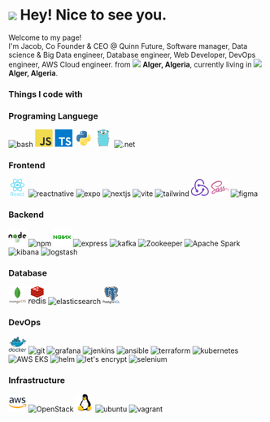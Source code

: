 <h1><img src="https://emojis.slackmojis.com/emojis/images/1531849430/4246/blob-sunglasses.gif?1531849430" width="30"/> Hey! Nice to see you.</h1>


<p>Welcome to my page! </br> I'm Jacob, Co Founder & CEO @ Quinn Future, Software manager, Data science & Big Data engineer, Database engineer, Web Developer, DevOps engineer, AWS Cloud engineer.  from <img src="https://cdn-icons-png.flaticon.com/512/9906/9906440.png" width="13"/> <b>Alger, Algeria</b>, currently living in <img src="https://cdn-icons-png.flaticon.com/512/9906/9906440.png" width="13"/> <b>Alger, Algeria</b>. </p>
<h3>Things I code with</h3>
<!-- <p>
  <img alt="React" src="https://img.shields.io/badge/-React-45b8d8?style=flat-square&logo=react&logoColor=white" />
  <img alt="Docker" src="https://img.shields.io/badge/-Docker-46a2f1?style=flat-square&logo=docker&logoColor=white" />
  <img alt="TypeScript" src="https://img.shields.io/badge/-TypeScript-007ACC?style=flat-square&logo=typescript&logoColor=white" />
  <img alt="redux" src="https://img.shields.io/badge/-Redux-764ABC?style=flat-square&logo=redux&logoColor=white" />
  <img alt="git" src="https://img.shields.io/badge/-Git-F05032?style=flat-square&logo=git&logoColor=white" />
  <img alt="npm" src="https://img.shields.io/badge/-NPM-CB3837?style=flat-square&logo=npm&logoColor=white" />
  <img alt="MongoDB" src="https://img.shields.io/badge/-MongoDB-13aa52?style=flat-square&logo=mongodb&logoColor=white" />
  <img alt="Nodejs" src="https://img.shields.io/badge/-Nodejs-43853d?style=flat-square&logo=Node.js&logoColor=white" />
</p>
 -->
<h3>Programing Languege</h3>
<p>
<img alt="bash" src="https://www.vectorlogo.zone/logos/gnu_bash/gnu_bash-icon.svg" width="35" height="35"/> 
<img alt="javascript" src="https://raw.githubusercontent.com/devicons/devicon/master/icons/javascript/javascript-original.svg"  width="35" height="35"/> 
<img alt="typescript" src="https://raw.githubusercontent.com/devicons/devicon/master/icons/typescript/typescript-original.svg" width="35" height="35"/> 
<img alt="python" src="https://raw.githubusercontent.com/devicons/devicon/master/icons/python/python-original.svg"  width="35" height="35"/> 
<img alt="go" src="https://raw.githubusercontent.com/devicons/devicon/master/icons/go/go-original.svg"  width="35" height="35"/> 
<img alt=".net" src="https://www.vectorlogo.zone/logos/dotnet/dotnet-icon.svg"  width="35" height="35"/> 
</p>
<h3>Frontend</h3>
<p>
<img alt="react" src="https://raw.githubusercontent.com/devicons/devicon/master/icons/react/react-original-wordmark.svg"  width="35" height="35"/> 
<img alt="reactnative" src="https://reactnative.dev/img/header_logo.svg"  width="35" height="35"/> 
<img alt="expo" src="https://www.vectorlogo.zone/logos/expoio/expoio-icon.svg"  width="35" height="35"/> 
<img alt="nextjs" src="https://cdn.worldvectorlogo.com/logos/nextjs-2.svg"  width="35" height="35"/> 
<img alt="vite" src="https://www.vectorlogo.zone/logos/vitejsdev/vitejsdev-icon.svg"  width="35" height="35"/> 
<img alt="tailwind" src="https://www.vectorlogo.zone/logos/tailwindcss/tailwindcss-icon.svg" width="35" height="35"/> 
<img alt="redux" src="https://raw.githubusercontent.com/devicons/devicon/master/icons/redux/redux-original.svg"  width="35" height="35"/> 
<img alt="sass" src="https://raw.githubusercontent.com/devicons/devicon/master/icons/sass/sass-original.svg"  width="35" height="35"/> 
<img alt="figma" src="https://www.vectorlogo.zone/logos/figma/figma-icon.svg"  width="35" height="35"/> 
</p>
<h3>Backend</h3>
<p>
<img alt="nodejs" src="https://raw.githubusercontent.com/devicons/devicon/master/icons/nodejs/nodejs-original-wordmark.svg"  width="35" height="35"/> 
<img alt="npm" src="https://www.vectorlogo.zone/logos/npmjs/npmjs-ar21.svg"  width="35" height="35"/> 
<img alt="nginx" src="https://raw.githubusercontent.com/devicons/devicon/master/icons/nginx/nginx-original.svg"  width="35" height="35"/> 
<img alt="express" src="https://www.vectorlogo.zone/logos/expressjs/expressjs-icon.svg" width="35" height="35"/>
<img alt="kafka" src="https://www.vectorlogo.zone/logos/apache_kafka/apache_kafka-icon.svg"  width="35" height="35"/> 
<img alt="Zookeeper" src="https://www.vectorlogo.zone/logos/apache_zookeeper/apache_zookeeper-icon.svg"  width="35" height="35"/> 
<img alt="Apache Spark" src="https://www.vectorlogo.zone/logos/apache_spark/apache_spark-icon.svg"  width="35" height="35"/> 
<img alt="kibana" src="https://www.vectorlogo.zone/logos/elasticco_kibana/elasticco_kibana-icon.svg"  width="35" height="35"/>
<img alt="logstash" src="https://www.vectorlogo.zone/logos/elasticco_logstash/elasticco_logstash-icon.svg"  width="35" height="35"/>
</p>
<h3>Database</h3>
<p>
<img alt="mongodb" src="https://raw.githubusercontent.com/devicons/devicon/master/icons/mongodb/mongodb-original-wordmark.svg" width="35" height="35"/> 
<img alt="redis" src="https://raw.githubusercontent.com/devicons/devicon/master/icons/redis/redis-original-wordmark.svg" width="35" height="35"/> 
<img alt="elasticsearch" src="https://www.vectorlogo.zone/logos/elastic/elastic-icon.svg"  width="35" height="35"/> 
<img alt="postgresql" src="https://raw.githubusercontent.com/devicons/devicon/master/icons/postgresql/postgresql-original-wordmark.svg"  width="35" height="35"/> 

</p>
<h3>DevOps</h3>
<p>
<img alt="docker" src="https://raw.githubusercontent.com/devicons/devicon/master/icons/docker/docker-original-wordmark.svg"  width="35" height="35"/>
<img alt="git" src="https://www.vectorlogo.zone/logos/git-scm/git-scm-icon.svg"  width="35" height="35"/>
<img alt="grafana" src="https://www.vectorlogo.zone/logos/grafana/grafana-icon.svg" width="35" height="35"/> 
<img alt="jenkins" src="https://www.vectorlogo.zone/logos/jenkins/jenkins-icon.svg"  width="35" height="35"/> 
<img alt="ansible" src="https://www.vectorlogo.zone/logos/ansible/ansible-icon.svg"  width="35" height="35"/> 
<img alt="terraform" src="https://www.vectorlogo.zone/logos/terraformio/terraformio-icon.svg"  width="35" height="35"/> 
<img alt="kubernetes" src="https://www.vectorlogo.zone/logos/kubernetes/kubernetes-icon.svg"  width="35" height="35"/> 
<img alt="AWS EKS" src="https://www.vectorlogo.zone/logos/amazon_eks/amazon_eks-icon.svg"  width="35" height="35"/> 
<img alt="helm" src="https://www.vectorlogo.zone/logos/helmsh/helmsh-icon.svg"  width="35" height="35"/> 
<img alt="let's encrypt" src="https://www.vectorlogo.zone/logos/letsencrypt/letsencrypt-icon.svg"  width="35" height="35"/> 
<img alt="selenium" src="https://raw.githubusercontent.com/detain/svg-logos/780f25886640cef088af994181646db2f6b1a3f8/svg/selenium-logo.svg" width="35" height="35"/> 
</p>
<h3>Infrastructure</h3>
<p>
<img alt="aws" src="https://raw.githubusercontent.com/devicons/devicon/master/icons/amazonwebservices/amazonwebservices-original-wordmark.svg" width="35" height="35"/> 
<img alt="OpenStack" src="https://www.vectorlogo.zone/logos/openstack/openstack-icon.svg" width="35" height="35"/> 
<img alt="linux" src="https://raw.githubusercontent.com/devicons/devicon/master/icons/linux/linux-original.svg"  width="35" height="35"/> 
<img alt="ubuntu" src="https://www.vectorlogo.zone/logos/ubuntu/ubuntu-icon.svg"  width="35" height="35"/> 
<img alt="vagrant" src="https://www.vectorlogo.zone/logos/vagrantup/vagrantup-icon.svg"  width="35" height="35"/> 
</p>


